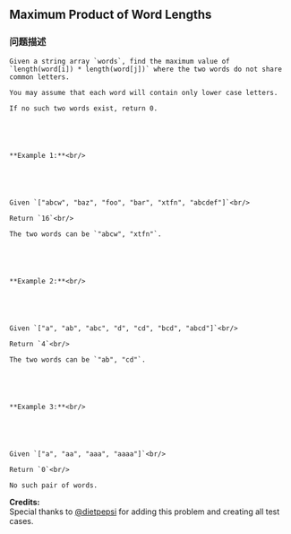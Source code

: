 ## Maximum Product of Word Lengths  
### 问题描述

    Given a string array `words`, find the maximum value of `length(word[i]) * length(word[j])` where the two words do not share common letters.
    You may assume that each word will contain only lower case letters.
    If no such two words exist, return 0.



    **Example 1:**<br/>



    Given `["abcw", "baz", "foo", "bar", "xtfn", "abcdef"]`<br/>
    Return `16`<br/>
    The two words can be `"abcw", "xtfn"`.



    **Example 2:**<br/>



    Given `["a", "ab", "abc", "d", "cd", "bcd", "abcd"]`<br/>
    Return `4`<br/>
    The two words can be `"ab", "cd"`.



    **Example 3:**<br/>



    Given `["a", "aa", "aaa", "aaaa"]`<br/>
    Return `0`<br/>
    No such pair of words.    


**Credits:**<br />Special thanks to [@dietpepsi](https://leetcode.com/discuss/user/dietpepsi) for adding this problem and creating all test cases.
